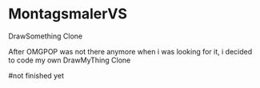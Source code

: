 # MontagsmalerVS
DrawSomething Clone

After OMGPOP was not there anymore when i was looking for it, i decided to code my own DrawMyThing Clone

#not finished yet

